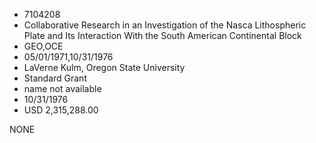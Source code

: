 * 7104208
* Collaborative Research in an Investigation of the Nasca     Lithospheric Plate and Its Interaction With the South       American Continental Block
* GEO,OCE
* 05/01/1971,10/31/1976
* LaVerne Kulm, Oregon State University
* Standard Grant
*   name not available
* 10/31/1976
* USD 2,315,288.00

NONE